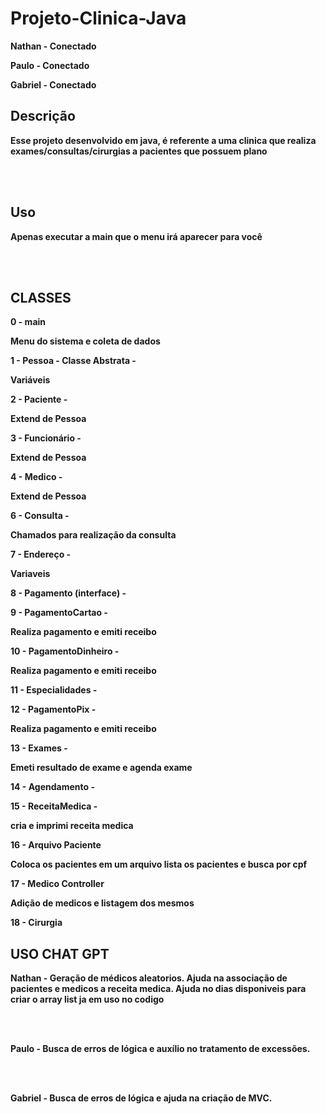 # Projeto-Clinica-Java

<b>

<p>Nathan - Conectado <p>

<p>Paulo - Conectado<p>

<p>Gabriel - Conectado<p>

## Descrição
<p>Esse projeto desenvolvido em java, é referente a uma clinica que realiza exames/consultas/cirurgias a pacientes que possuem plano</p><br><br>

## Uso

<p>Apenas executar a main que o menu irá aparecer para você</p><br><br>



## CLASSES

0 - main <br>
<p>Menu do sistema e coleta de dados</p>

1 - Pessoa - Classe Abstrata - <br>
<p>Variáveis</p>

2 - Paciente - <br>
<p>Extend de Pessoa</p>

3 - Funcionário - <br>
<p>Extend de Pessoa</p>

4 - Medico - <br>  
<p>Extend de Pessoa</p>

6 - Consulta - <br>
<p>Chamados para realização da consulta</p>

7 - Endereço - <br>
<p>Variaveis</p>

8 - Pagamento (interface) - <br>

9 - PagamentoCartao - <br>      
<p>Realiza pagamento e emiti receibo</p>

10 - PagamentoDinheiro - <br>
<p>Realiza pagamento e emiti receibo</p>

11 - Especialidades - <br>

12 - PagamentoPix - <br>
<p>Realiza pagamento e emiti receibo</p>

13 - Exames - <br>
<p>Emeti resultado de exame e agenda exame</p>

14 - Agendamento - <br>

15 - ReceitaMedica - <br>
<p>cria e imprimi receita medica</p>

16 - Arquivo Paciente <br>
<p>Coloca os pacientes em um arquivo lista os pacientes e busca por cpf</p>

17 - Medico Controller <br>
<p>Adição de medicos e listagem dos mesmos</p>

18 - Cirurgia <br>

## USO CHAT GPT

<p>Nathan - Geração de médicos aleatorios. Ajuda na associação de pacientes e medicos a receita medica. Ajuda no dias disponiveis para criar o array list ja em uso no codigo </p> <br><br>

<p>Paulo - Busca de erros de lógica e auxílio no tratamento de excessões.</p> <br><br>

<p>Gabriel - Busca de erros de lógica e ajuda na criação de MVC.</p> <br><br>